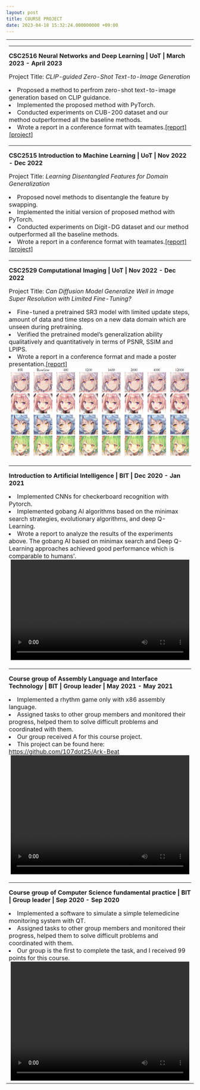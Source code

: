 ```yaml
---
layout: post
title: COURSE PROJECT
date: 2023-04-18 15:32:24.000000000 +09:00
---
```


<table border="0">
  <tr>
    <td width="100%" align="left">
      <HR>
      <font size="3"> 
      <p><strong>CSC2516 Neural Networks and Deep Learning | UoT | March 2023 - April 2023</strong></p>
      <p>Project Title: <em> CLIP-guided Zero-Shot Text-to-Image Generation</em></p>
      <ui>
        <li>Proposed a method to perfrom zero-shot text-to-image generation based on CLIP guidance.</li>
        <li>Implemented the proposed method with PyTorch.</li>
        <li>Conducted experiments on CUB-200 dataset and our method outperformed all the baseline methods.</li>
        <li>Wrote a report in a conference format with teamates.<a href="/assets/documents/CSC2516_Project_Team66.pdf" target="_blank">[report]</a><a href="https://github.com/CapFreddy/CSC2516-Course-Project" target="_blank">[project]</a></li>
      </ui>
      </font>   
    </td>
 </tr>
  <tr>
    <td width="100%" align="left">
      <HR>
      <font size="3"> 
      <p><strong>CSC2515 Introduction to Machine Learning | UoT | Nov 2022 - Dec 2022</strong></p>
      <p>Project Title: <em> Learning Disentangled Features for Domain Generalization</em></p>
      <ui>
        <li>Proposed novel methods to disentangle the feature by swapping.</li>
        <li>Implemented the initial version of proposed method with PyTorch.</li>
        <li>Conducted experiments on Digit-DG dataset and our method outperformed all the baseline methods.</li>
        <li>Wrote a report in a conference format with teamates.<a href="/assets/documents/CSC2515_Project.pdf" target="_blank">[report]</a><a href="https://github.com/CapFreddy/CSC2515-Final-Project" target="_blank">[project]</a></li>
      </ui>
      </font>   
    </td>
 </tr>
  <tr>
    <td width="100%" align="left">
      <HR>
      <font size="3"> 
      <p><strong>CSC2529 Computational Imaging | UoT | Nov 2022 - Dec 2022</strong></p>
      <p>Project Title: <em> Can Diffusion Model Generalize Well in Image Super Resolution with Limited Fine-Tuning?</em></p>
      <ui>
        <li>Fine-tuned a pretrained SR3 model with limited update steps, amount of data and time steps on a new data domain which are unseen during pretraining.</li>
        <li>Verified the pretrained model’s generalization ability qualitatively and quantitatively in terms of PSNR, SSIM and LPIPS.</li>
        <li>Wrote a report in a conference format and made a poster presentation.<a href="/assets/documents/CSC2529_Project.pdf" target="_blank">[report]</a></li>
        <img style="float:center" src="/assets/images/CSC2529_Fig.png" width="525" height="240">
      </ui>
      </font>   
    </td>
 </tr>
  <tr>
    <td width="100%" align="left">
      <HR>
      <font size="3"> 
      <p><strong>Introduction to Artificial Intelligence | BIT | Dec 2020 - Jan 2021</strong></p>
      <ui>
        <li>Implemented CNNs for checkerboard recognition with Pytorch.</li>
        <li>Implemented gobang AI algorithms based on the minimax search strategies, evolutionary algorithms, and deep Q-Learning.</li>
        <li>Wrote a report to analyze the results of the experiments above. The gobang AI based on minimax search and Deep Q-Learning approaches achieved good performance which is comparable to humans’.</li>
        <center>
        <video width="480" height="270" controls>
          <source src="/assets/videos/Gobang_RL.mp4" type="video/mp4">
        </video>
        </center>
      </ui>
      </font>   
    </td>
 </tr>
  <tr>
    <td width="100%" align="left">
       <HR>
      <font size="3">
      <p><strong>Course group of Assembly Language and Interface Technology | BIT | Group leader | May 2021 - May 2021</strong></p>
      <ui>
        <li>Implemented a rhythm game only with x86 assembly language.</li>
        <li>Assigned tasks to other group members and monitored their progress, helped them to solve difficult problems and coordinated with them.</li>
        <li>Our group received A for this course project.</li>
        <li>This project can be found here: <a href="https://github.com/107dot25/Ark-Beat">https://github.com/107dot25/Ark-Beat</a></li>
      </ui>
      </font>
      <center>
        <video width="480" height="320" controls>
          <source src="/assets/videos/Course_Arkbeat.mp4" type="video/mp4">
        </video>
      </center>
    </td>
  </tr>
  <tr>
    <td width="100%" align="left">
       <HR>
      <font size="3">
      <p><strong>Course group of Computer Science fundamental practice | BIT | Group leader | Sep 2020 - Sep 2020</strong></p>
      <ui>
        <li>Implemented a software to simulate a simple telemedicine monitoring system with QT.</li>
        <li>Assigned tasks to other group members and monitored their progress, helped them to solve difficult problems and coordinated with them.</li>
        <li>Our group is the first to complete the task, and I received 99 points for this course.</li>
      </ui>
      </font>
      <center>
        <video width="480" height="320" controls>
          <source src="/assets/videos/Course_medicaleye.mp4" type="video/mp4">
        </video>
      </center>
    </td>
  </tr>
  
</table>
